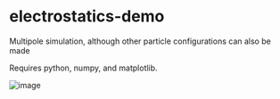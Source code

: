 # electrostatics-demo
Multipole simulation, although other particle configurations can also be made

Requires python, numpy, and matplotlib.

![image](https://github.com/Turtlely/electrostatics-demo/assets/55010651/044b0ee2-7d8c-4e61-8522-c44a9825d885)
